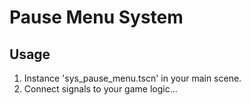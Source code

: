 # Pause Menu System
## Usage
1. Instance 'sys_pause_menu.tscn' in your main scene.
2. Connect signals to your game logic...
